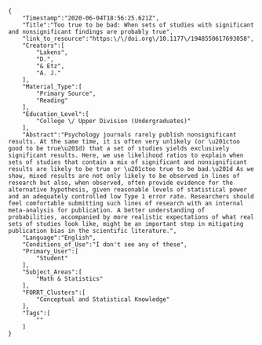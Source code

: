 
    {
        "Timestamp":"2020-06-04T18:56:25.621Z",
        "Title":"Too true to be bad: When sets of studies with significant and nonsignificant findings are probably true",
        "link_to_resource":"https:\/\/doi.org\/10.1177\/1948550617693058",
        "Creators":[
            "Lakens",
            "D.",
            "& Etz",
            "A. J."
        ],
        "Material_Type":[
            "Primary Source",
            "Reading"
        ],
        "Education_Level":[
            "College \/ Upper Division (Undergraduates)"
        ],
        "Abstract":"Psychology journals rarely publish nonsignificant results. At the same time, it is often very unlikely (or \u201ctoo good to be true\u201d) that a set of studies yields exclusively significant results. Here, we use likelihood ratios to explain when sets of studies that contain a mix of significant and nonsignificant results are likely to be true or \u201ctoo true to be bad.\u201d As we show, mixed results are not only likely to be observed in lines of research but also, when observed, often provide evidence for the alternative hypothesis, given reasonable levels of statistical power and an adequately controlled low Type 1 error rate. Researchers should feel comfortable submitting such lines of research with an internal meta-analysis for publication. A better understanding of probabilities, accompanied by more realistic expectations of what real sets of studies look like, might be an important step in mitigating publication bias in the scientific literature.",
        "Language":"English",
        "Conditions_of_Use":"I don't see any of these",
        "Primary_User":[
            "Student"
        ],
        "Subject_Areas":[
            "Math & Statistics"
        ],
        "FORRT_Clusters":[
            "Conceptual and Statistical Knowledge"
        ],
        "Tags":[
            ""
        ]
    }
